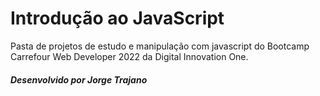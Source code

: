 # Introdução ao JavaScript


Pasta de projetos de estudo e manipulação com javascript do Bootcamp Carrefour Web Developer 2022 da Digital Innovation One.

##### Desenvolvido por Jorge Trajano
